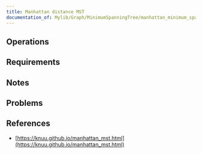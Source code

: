 ```yaml
---
title: Manhattan distance MST
documentation_of: Mylib/Graph/MinimumSpanningTree/manhattan_minimum_spanning_tree.cpp
---
```


## Operations

## Requirements

## Notes

## Problems

## References

- [https://knuu.github.io/manhattan_mst.html](https://knuu.github.io/manhattan_mst.html)
